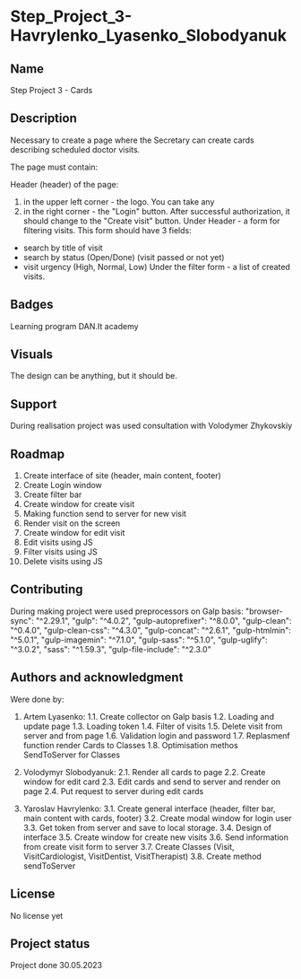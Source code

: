# Step_Project_3-Havrylenko_Lyasenko_Slobodyanuk

## Name
Step Project 3 - Cards

## Description
 Necessary to create a page where the Secretary can create cards describing scheduled doctor visits.

The page must contain:

Header (header) of the page:
1. in the upper left corner - the logo. You can take any
2. in the right corner - the "Login" button. After successful authorization, it should change to the "Create visit" button.
Under Header - a form for filtering visits. This form should have 3 fields:
- search by title of visit
- search by status (Open/Done) (visit passed or not yet)
- visit urgency (High, Normal, Low)
Under the filter form - a list of created visits.

## Badges
Learning program DAN.It academy

## Visuals
The design can be anything, but it should be.

## Support
During realisation project was used consultation with Volodymer Zhykovskiy

## Roadmap
1. Create interface of site (header, main content, footer)
2. Create Login window
3. Create filter bar
4. Create window for create visit
5. Making function send to server for new visit
6. Render visit on the screen
7. Create window for edit visit
8. Edit visits using JS
9. Filter visits using JS
10. Delete visits using JS

## Contributing
During making project were used preprocessors on Galp basis:
    "browser-sync": "^2.29.1",
    "gulp": "^4.0.2",
    "gulp-autoprefixer": "^8.0.0",
    "gulp-clean": "^0.4.0",
    "gulp-clean-css": "^4.3.0",
    "gulp-concat": "^2.6.1",
    "gulp-htmlmin": "^5.0.1",
    "gulp-imagemin": "^7.1.0",
    "gulp-sass": "^5.1.0",
    "gulp-uglify": "^3.0.2",
    "sass": "^1.59.3",
    "gulp-file-include": "^2.3.0"

## Authors and acknowledgment
Were done by:
1. Artem Lyasenko:
    1.1. Create collector on Galp basis
    1.2. Loading and update page
    1.3. Loading token
    1.4. Filter of visits
    1.5. Delete visit from server and from page
    1.6. Validation login and password
    1.7. Replasmenf function render Cards to Classes
    1.8. Optimisation methos SendToServer for Classes

2. Volodymyr Slobodyanuk:
    2.1. Render all cards to page
    2.2. Create window for edit card
    2.3. Edit cards and send to server and render on page
    2.4. Put request to server during edit cards

3. Yaroslav Havrylenko:
    3.1. Create general interface (header, filter bar, main content with cards, footer)
    3.2. Create modal window for login user
    3.3. Get token from server and save to local storage.
    3.4. Design of interface
    3.5. Create window for create new visits
    3.6. Send information from create visit form to server
    3.7. Create Classes (Visit, VisitCardiologist, VisitDentist, VisitTherapist)
    3.8. Create method sendToServer

## License
No license yet

## Project status
Project done 30.05.2023
